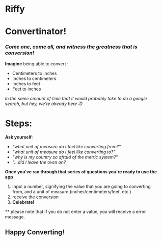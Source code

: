 # Riffy

# Convertinator!
### _Come one, come all, and witness the greatness that is conversion!_

__Imagine__ being able to convert :
- Centimeters to inches
- Inches to centimeters
- Inches to feet
- Feet to inches 

*In the same amount of time that it would probably take to do a google search, but hey, we're already here :D*

# Steps:
  **Ask yourself**:
- *"what unit of measure do I feel like converting from?"*
- *"what unit of measure do I feel like converting to?"*
- *"why is my country so afraid of the metric system?"*
- *"...did I leave the oven on?*

**Once you've ran through that series of questions you're ready to use the app**

1. input a number, signifying the value that you are going to converting from, and a unit of measure (inches/centimeters/feet, etc.)
2.  receive the conversion
3.  **Celebrate!**


** please note that if you do not enter a value, you will receive a error message.

## Happy Converting!